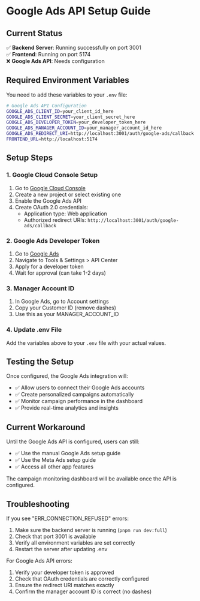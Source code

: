 # Google Ads API Setup Guide

## Current Status
✅ **Backend Server**: Running successfully on port 3001  
✅ **Frontend**: Running on port 5174  
❌ **Google Ads API**: Needs configuration  

## Required Environment Variables

You need to add these variables to your `.env` file:

```bash
# Google Ads API Configuration
GOOGLE_ADS_CLIENT_ID=your_client_id_here
GOOGLE_ADS_CLIENT_SECRET=your_client_secret_here
GOOGLE_ADS_DEVELOPER_TOKEN=your_developer_token_here
GOOGLE_ADS_MANAGER_ACCOUNT_ID=your_manager_account_id_here
GOOGLE_ADS_REDIRECT_URI=http://localhost:3001/auth/google-ads/callback
FRONTEND_URL=http://localhost:5174
```

## Setup Steps

### 1. Google Cloud Console Setup
1. Go to [Google Cloud Console](https://console.cloud.google.com/)
2. Create a new project or select existing one
3. Enable the Google Ads API
4. Create OAuth 2.0 credentials:
   - Application type: Web application
   - Authorized redirect URIs: `http://localhost:3001/auth/google-ads/callback`

### 2. Google Ads Developer Token
1. Go to [Google Ads](https://ads.google.com/)
2. Navigate to Tools & Settings > API Center
3. Apply for a developer token
4. Wait for approval (can take 1-2 days)

### 3. Manager Account ID
1. In Google Ads, go to Account settings
2. Copy your Customer ID (remove dashes)
3. Use this as your MANAGER_ACCOUNT_ID

### 4. Update .env File
Add the variables above to your `.env` file with your actual values.

## Testing the Setup

Once configured, the Google Ads integration will:
- ✅ Allow users to connect their Google Ads accounts
- ✅ Create personalized campaigns automatically
- ✅ Monitor campaign performance in the dashboard
- ✅ Provide real-time analytics and insights

## Current Workaround

Until the Google Ads API is configured, users can still:
- ✅ Use the manual Google Ads setup guide
- ✅ Use the Meta Ads setup guide
- ✅ Access all other app features

The campaign monitoring dashboard will be available once the API is configured.

## Troubleshooting

If you see "ERR_CONNECTION_REFUSED" errors:
1. Make sure the backend server is running (`pnpm run dev:full`)
2. Check that port 3001 is available
3. Verify all environment variables are set correctly
4. Restart the server after updating .env

For Google Ads API errors:
1. Verify your developer token is approved
2. Check that OAuth credentials are correctly configured
3. Ensure the redirect URI matches exactly
4. Confirm the manager account ID is correct (no dashes) 